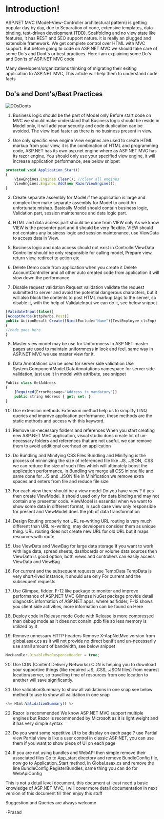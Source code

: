 # Introduction!

ASP.NET MVC (Model-View-Controller architectural pattern) is getting popular day by day, due to Separation of code, extensive templates, data-binding, test-driven development (TDD), Scaffolding and no view state like features, it has REST and SEO support nature. it is really an plugged and extensible framework. We get complete control over HTML with MVC support.  But before going to code on ASP.NET MVC we should take care of some Do's and Dont's or best practices. Here i am explaining some Do's and Don'ts of ASP.NET MVC code

Many developers/organizations thinking of migrating their exiting application to ASP.NET MVC, This article will help them to understand code facts

## Do's and Dont's/Best Practices

![DOsDonts](http://1.bp.blogspot.com/-hYypFLqS9kU/VlV5RznNIrI/AAAAAAAABqs/qUSZu4zwBcE/s1600/Do_Dont.png)

1. Business logic should be the part of Model only
Before start code on MVC we should make understand that Business logic should be reside in Model only, it will add your security and code duplication can be avoided. The view load faster as there is no business present in view.

2.  Use only specific view engine
View engines are used to create HTML markup from your view, it is the combination of HTML and programming code, ASP.NET has its own asp.net engine where as ASP.NET MVC has its razor engine. You should only use your specified view engine, it will increase application performance, see below snippet 

```javascript
protected void Application_Start()
{
    ViewEngines.Engines.Clear(); //clear all engines
    ViewEngines.Engines.Add(new RazorViewEngine());
}
```

3. Create separate assembly for Model
if the application is large and complex then make separate assembly for Model to avoid An unfortunate mishap.  Basically Model should contain business logic, Validation part, session maintenance and data logic part.

4. HTML and data access part should be done from VIEW only
As we know VIEW is the presenter part and it should be very flexible. VIEW should not contains any business logic and session maintenance, use ViewData to access data in View. 

5.  Business logic and data access should not exist in ControllerViewData
Controller should be only responsible for calling model, Prepare view, return view, redirect to action etc

6. Delete Demo code from application when you create it
Delete AccountController and all other auto created code from application it will slow down the performance

7. Disable request validation
Request validation validate the request submitted to server and avoid the potential dangerous characters, but it will also block the contents to post HTML markup tags to the server, so disable it, with the help of ValidateInput we can do it, see below snippet

```javascript
[ValidateInput(false)]
[AcceptVerbs(HttpVerbs.Post)]
public ActionResult Create([Bind(Exclude="Name")]TestEmployee clsEmp)
{
//code goes here
}
```

8. Master view model may be use for Uniformness
In ASP.NET master pages are used to maintain uniformness in look and feel, same way in ASP.NET MVC we use master view for it.

9.  Data Annotations can be used for server side validation
Use System.ComponentModel.DataAnnotations namespace for server side validation, just use it in model with attribute, see snippet

```javascript
Public class GetAddress
{
    [Required(ErrorMessage="Address is mandatory")]
    public string Address { get; set; }
}
```

10. Use extension methods
Extension method help us to simplify LINQ queries and improve application performance, these methods are the static methods and access with this keyword.

11. Remove un-necessary folders and references
When you start creating new ASP.NET MVC application, visual studio does create lot of un-necessary folders and references that are not useful, we can remove them to avoid additional overhead on application

12. Do Bundling and Minifying CSS Files
Bundling and Minifying is the process of minimizing the size of referenced file like .JS, .JSON, .CSS we can reduce the size of such files which will ultimately boost the application performance, in Bundling we merge all CSS in one file and same done for .JS and .JSON file in Minification we remove extra spaces and enters from file and reduce file size

13. For each view there should be a view model
Do you have view ? if yes then create ViewModel. it should used only for data binding and may not contain any presenter code. ViewModel is essential when we want to show some data in different format, in such case view only responsible for present and ViewModel does the job of data transformation

14. Design Routing properly not URL re-writing
URL routing is very much different than URL re-writing, may developers consider them as unique thing. URL routing does not create new URL for old URL but it maps resources with route

15.  Use ViewData and ViewBag for large data storage
If you want to work with lage data, spread sheets, dashboards or volume data sources then ViewData is good option, both views and controllers can easily access ViewData and ViewBag

16. For current and the subsequent requests use TempData
TempData is very short-lived instance, it should use only For current and the subsequent requests.

17. Use Glimpse, fidder, F-12 like package to monitor and improve performance of ASP.NET MVC
Glimpse NuGet package provide detail diagnostic information of ASP.NET apps, where as fidder, F-12 shows you client side activities, more information can be found on Here

18.  Deploy code in Release mode
Code with Release is more compressed than debug mode as it does not conain .pdb file so less memory is utilized by it

19. Remove unnessary HTTP headers
Remove X-AspNetMvc version from global.asax.cs as it will not provide no direct benifit and un-necessarily use small amount of bandwidth, see below snippet

```javascript
MvcHandler.DisableMvcResponseHeader = true;
```

20. Use CDN (Content Delivery Networks)
CDN is helping you to download your supportive things (like required .JS, .CSS, .JSON files) from nearest location/server, so travelling time of resources from one location to another will save significantly.

21. Use validationSummary to show all validations in one snap
see below method to use to show all validation in one snap

```javascript
<%= Html.ValidationSummary() %>
```

22. Razor is recommended 
We know ASP.NET MVC support multiple engines but Razor is recommended by Microsoft as it is light weight and it has very simple syntax

23. Do you want some repetitive UI to be display on each page ? use Partial view
Partial view is like a user control in classic ASP.NET, you can use them if you want to show piece of UI on each page

24. If you are not using bundles and WebAPI then simple remove their associated files
Go to App_start directory and remove BundleConfig file, now go to Application_Start method, in Global.asax.cs and remove the line BundleConfig.RegisterBundles, same thing you can do for WebApiConfig

This is not a detail level document, this document at least need a basic knowledge of ASP.NET MVC, i will cover more detail documentation in next version of this document till then enjoy this stuff

Suggestion and Queries are always welcome

-Prasad